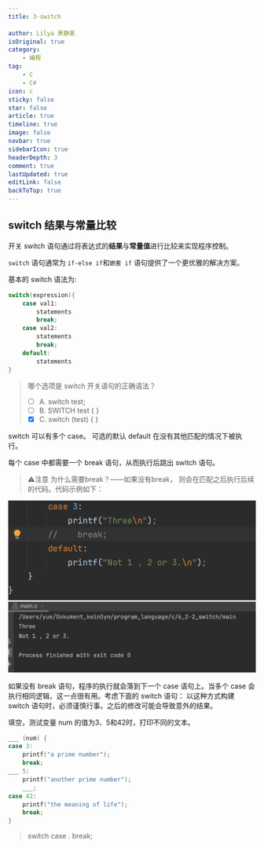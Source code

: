 ```yaml
---
title: 3-switch 
 
author: Lilya 黑静美
isOriginal: true
category: 
    - 编程
tag:
    - C
    - C#
icon: c
sticky: false
star: false
article: true
timeline: true
image: false
navbar: true
sidebarIcon: true
headerDepth: 3
comment: true
lastUpdated: true
editLink: false
backToTop: true
---
```


## switch 结果与常量比较

开关 switch 语句通过将表达式的**结果**与**常量值**进行比较来实现程序控制。

`switch` 语句通常为 `if-else if`和`嵌套 if` 语句提供了一个更优雅的解决方案。

基本的 switch 语法为:

```c
switch(expression){
    case val1:
        statements
        break;
    case val2:
        statements
        break; 
    default:
        statements
}
```


> 


> 哪个选项是 switch 开关语句的正确语法？
>
> - [ ] A. switch test;
> - [ ] B. SWITCH test { }
> - [x] C. switch (test) { }

switch 可以有多个 case。
可选的默认 default 在没有其他匹配的情况下被执行。

每个 case 中都需要一个 break 语句，从而执行后跳出 switch 语句。

> ⚠️注意
> 为什么需要break？——如果没有break， 则会在匹配之后执行后续的代码。代码示例如下：

![image.png](./note3.assets/1701603113235-0a2f85c5-4337-421c-acae-c91a40bd7805.png)![image.png](./note3.assets/1701603149535-4c7ac571-7a1a-412f-b805-878ccad77e4b.png)

如果没有 break 语句，程序的执行就会落到下一个 case 语句上。当多个 case 会执行相同逻辑，这一点很有用。考虑下面的 switch 语句：
以这种方式构建 switch 语句时，必须谨慎行事。之后的修改可能会导致意外的结果。

填空，测试变量 num 的值为3、5和42时，打印不同的文本。

```c
___ (num) {
case 3:
    printf("a prime number");
    break;
___ 5: 
    printf("another prime number");
    ___;
case 42:
    printf("the meaning of life");
    break;
}
```

> switch  case . break;

